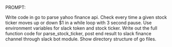 PROMPT:

Write code in go to parse yahoo finance api. Check every time a given stock ticker moves up or down $1 in a while loop with 3 second pause. Use environment variables for slack token and stock ticker. Write out the full function code for parse_stock_ticker, post end result to slack finance channel through slack bot module. Show directory structure of go files.
